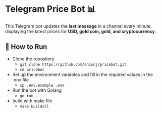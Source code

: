 # Telegram Price Bot 📊  

This Telegram bot updates the **last message** in a channel every minute, displaying the latest prices for **USD, gold coin, gold, and cryptocurrency**.  

## 🚀 How to Run  

- Clone the repository
    * `git clone https://github.com/onionj/pricebot.git`
    * `cd pricebot`
- Set up the environment variables and fill in the required values in the .env file
    * `cp .env.example .env`
- Run the bot with Golang
    * `go run .`
- build with make file
    * `make buildall`
